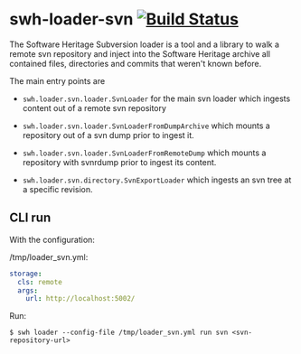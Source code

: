 # swh-loader-svn [![Build Status](https://jenkins.softwareheritage.org/job/DLDSVN/job/master/badge/icon)](https://jenkins.softwareheritage.org/job/DLDSVN/job/master/)

The Software Heritage Subversion loader is a tool and a library to walk a remote svn
repository and inject into the Software Heritage archive all contained files, directories
and commits that weren't known before.

The main entry points are

- `swh.loader.svn.loader.SvnLoader` for the main svn loader which ingests content out of
  a remote svn repository

- `swh.loader.svn.loader.SvnLoaderFromDumpArchive` which mounts a repository out of a
  svn dump prior to ingest it.

- `swh.loader.svn.loader.SvnLoaderFromRemoteDump` which mounts a repository with
  svnrdump prior to ingest its content.

- `swh.loader.svn.directory.SvnExportLoader` which ingests an svn tree at a specific
  revision.

## CLI run

With the configuration:

/tmp/loader_svn.yml:
```yml
storage:
  cls: remote
  args:
    url: http://localhost:5002/
```

Run:

```shell
$ swh loader --config-file /tmp/loader_svn.yml run svn <svn-repository-url>
```
